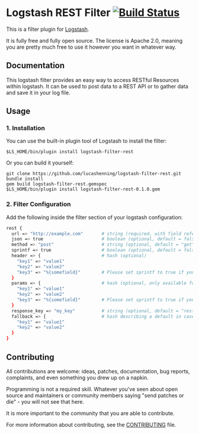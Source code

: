 # Logstash REST Filter [![Build Status](https://travis-ci.org/gandalfb/logstash-filter-rest.svg?branch=http-keep-alive)](https://travis-ci.org/gandalfb/logstash-filter-rest)

This is a filter plugin for [Logstash](https://github.com/elasticsearch/logstash).

It is fully free and fully open source. The license is Apache 2.0, meaning you are pretty much free to use it however you want in whatever way.

## Documentation

This logstash filter provides an easy way to access RESTful Resources within logstash. It can be used to post data to a REST API or to gather data and save it in your log file.

## Usage
### 1. Installation
You can use the built-in plugin tool of Logstash to install the filter:
```
$LS_HOME/bin/plugin install logstash-filter-rest
```

Or you can build it yourself:
```
git clone https://github.com/lucashenning/logstash-filter-rest.git
bundle install
gem build logstash-filter-rest.gemspec
$LS_HOME/bin/plugin install logstash-filter-rest-0.1.0.gem
```

### 2. Filter Configuration
Add the following inside the filter section of your logstash configuration:

```sh
rest {
  url => "http://example.com"       # string (required, with field reference: "http://example.com?id=%{id}")
  json => true                      # boolean (optional, default = false)
  method => "post"                  # string (optional, default = "get")
  sprintf => true                   # boolean (optional, default = false, set this to true if you want to use field references in url, header or params)
  header => {                       # hash (optional)
    "key1" => "value1"
    "key2" => "value2"
    "key3" => "%{somefield}"        # Please set sprintf to true if you want to use field references
  }
  params => {                       # hash (optional, only available for method => "post")
    "key1" => "value1"
    "key2" => "value2"
    "key3" => "%{somefield}"        # Please set sprintf to true if you want to use field references
  }
  response_key => "my_key"          # string (optional, default = "rest_response")
  fallback => {                     # hash describing a default in case of error
    "key1" => "value1"
    "key2" => "value2"
  }
}
```

## Contributing

All contributions are welcome: ideas, patches, documentation, bug reports, complaints, and even something you drew up on a napkin.

Programming is not a required skill. Whatever you've seen about open source and maintainers or community members  saying "send patches or die" - you will not see that here.

It is more important to the community that you are able to contribute.

For more information about contributing, see the [CONTRIBUTING](https://github.com/elasticsearch/logstash/blob/master/CONTRIBUTING.md) file.
